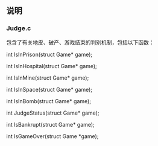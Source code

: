 ## 说明
### Judge.c

包含了有关地皮、破产、游戏结束的判别机制，包括以下函数：

int IsInPrison(struct Game* game);

int IsInHospital(struct Game* game);

int IsInMine(struct Game* game);

int IsInSpace(struct Game* game);

int IsInBomb(struct Game* game);

int JudgeStatus(struct Game* game);

int IsBankrupt(struct Game* game);

int IsGameOver(struct Game *game);
